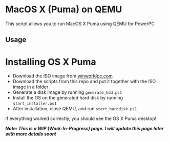 # MacOS X (Puma) on QEMU

This script allows you to run MacOS X Puma using QEMU for PowerPC

## Usage

# Installing OS X Puma

- Download the ISO image from [winworldpc.com](winworldpc.com)
- Download the scripts from this repo and put it together with the ISO image in a folder
- Generate a disk image by running `generate_hdd.ps1`
- Install the OS on the generated hard disk by running `start_installer.ps1`
- After installation, close QEMU, and run `start_harddisk.ps1`

If everything worked correctly, you should see the OS X Puma desktop!

***Note: This is a WIP (Work-In-Progress) page. I will update this page later with more details soon!***
